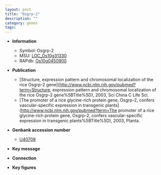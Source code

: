 ```yaml
---
layout: post
title: "Osgrp-2"
description: ""
category: genes
tags: 
---
```


* **Information**  
    + Symbol: Osgrp-2  
    + MSU: [LOC_Os10g31330](http://rice.plantbiology.msu.edu/cgi-bin/ORF_infopage.cgi?orf=LOC_Os10g31330)  
    + RAPdb: [Os10g0450900](http://rapdb.dna.affrc.go.jp/viewer/gbrowse_details/irgsp1?name=Os10g0450900)  

* **Publication**  
    + [Structure, expression pattern and chromosomal localization of the rice Osgrp-2 gene](http://www.ncbi.nlm.nih.gov/pubmed?term=Structure, expression pattern and chromosomal localization of the rice Osgrp-2 gene%5BTitle%5D), 2003, Sci China C Life Sci.
    + [The promoter of a rice glycine-rich protein gene, Osgrp-2, confers vascular-specific expression in transgenic plants](http://www.ncbi.nlm.nih.gov/pubmed?term=The promoter of a rice glycine-rich protein gene, Osgrp-2, confers vascular-specific expression in transgenic plants%5BTitle%5D), 2003, Planta.

* **Genbank accession number**  
    + [U40708](http://www.ncbi.nlm.nih.gov/nuccore/U40708)

* **Key message**  

* **Connection**  

* **Key figures**  


